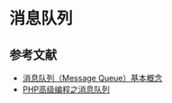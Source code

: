 # 消息队列

## 参考文献

- [消息队列（Message Queue）基本概念](http://kb.cnblogs.com/page/537914/)
- [PHP高级编程之消息队列](http://netkiller.github.io/journal/php.mq.html)